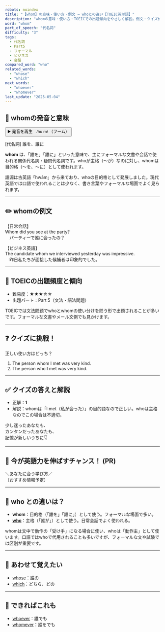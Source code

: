 ```yaml
---
robots: noindex
title: "【whom】の意味・使い方・例文 ― whoとの違い【TOEIC英単語】"
description: "whomの意味・使い方・TOEICでの出題傾向をやさしく解説。例文・クイズ付きでwhoとの違いもわかりやすく学べます。"
word: "whom"
part_of_speech: "代名詞"
difficulty: "3"
tags:
  - 代名詞
  - Part5
  - フォーマル
  - ビジネス
  - 会議
compared_word: "who"
related_words:
  - "whose"
  - "which"
next_words:
  - "whoever"
  - "whomever"
last_update: "2025-05-04"
---
```


## 🔰 whomの発音と意味

<button class="play-audio" onclick="playTTS('whom')">
  <span class="play-audio-main">
    ▶️ 発音を再生　/huːm/
  </span>
  <span class="play-audio-sub">
    （フーム）
  </span>
</button>

[代名詞] 誰を、誰に

**whom** は、「誰を」「誰に」といった意味で、主にフォーマルな文書や会話で使われる関係代名詞・疑問代名詞です。whoが主格（～が）なのに対し、whomは目的格（～を、～に）として使われます。

語源は古英語「hwām」から来ており、whoの目的格として発展しました。現代英語では口語で使われることは少なく、書き言葉やフォーマルな場面でよく見られます。

---

## ✏️ whomの例文

【日常会話】  
Whom did you see at the party?  
　パーティーで誰に会ったの？

【ビジネス英語】  
The candidate whom we interviewed yesterday was impressive.  
　昨日私たちが面接した候補者は印象的でした。

---

## 🎯 TOEICの出題頻度と傾向

- 難易度：★★★☆☆
- 出題パート：Part 5（文法・語法問題）

TOEICでは文法問題でwhoとwhomの使い分けを問う形で出題されることが多いです。フォーマルな文書やメール文例でも見かけます。

---

## ❓ クイズに挑戦！

正しい使い方はどっち？

1. The person whom I met was very kind.  
2. The person who I met was very kind.

---

## ✅ クイズの答えと解説

- 正解：**1**
- 解説：whomは「I met（私が会った）」の目的語なので正しい。whoは主格なのでこの場合は不適切。

少し迷ったあなたも、  
カンタンだったあなたも、  
記憶が新しいうちに👇️

---

## 🚀 今が英語力を伸ばすチャンス！ (PR)

<div class="info-center">
＼あなたに合う学び方／<br>  
（おすすめ情報予定）
</div>

---

## 🤔  who との違いは？

- **whom**：目的格（「誰を」「誰に」）として使う。フォーマルな場面で多い。
- **[who](/word/who)**：主格（「誰が」）として使う。日常会話でよく使われる。

whomは文中で動作の「受け手」になる場合に使い、whoは「動作主」として使います。口語ではwhoで代用されることも多いですが、フォーマルな文や試験では区別が重要です。

---

## 🧩 あわせて覚えたい

- [whose](/word/whose)：誰の
- [which](/word/which)：どちら、どの

---

## 📖 できればこれも

- [whoever](/word/whoever)：誰でも
- [whomever](/word/whomever)：誰をでも

<!-- cvid: aid45_bid03 -->
